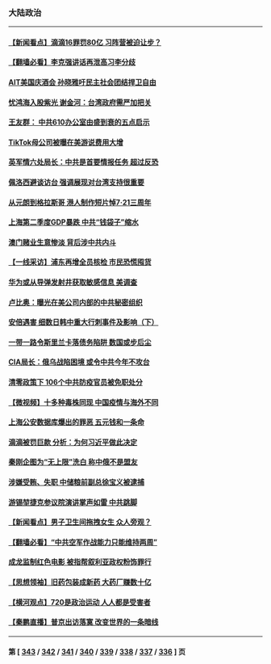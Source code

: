### 大陆政治
---
#### [【新闻看点】滴滴16罪罚80亿 习阵营被迫让步？](../../pages/ncid277/n13786562.md) 
#### [【翻墙必看】李克强讲话再泄高习李分歧](../../pages/ncid277/n13786656.md) 
#### [AIT美国庆酒会 孙晓雅吁民主社会团结捍卫自由](../../pages/ncid277/n13786172.md) 
#### [忧鸿海入股紫光 谢金河：台湾政府需严加把关](../../pages/ncid277/n13786620.md) 
#### [王友群： 中共610办公室由盛到衰的五点启示](../../pages/ncid277/n13786393.md) 
#### [TikTok母公司被曝在美游说费用大增](../../pages/ncid277/n13786384.md) 
#### [英军情六处局长：中共是首要情报任务 超过反恐](../../pages/ncid277/n13786328.md) 
#### [佩洛西避谈访台 强调展现对台湾支持很重要](../../pages/ncid277/n13786329.md) 
#### [从元朗到格拉斯哥 港人制作短片悼7‧21三周年](../../pages/ncid277/n13786352.md) 
#### [上海第二季度GDP暴跌 中共“钱袋子”缩水](../../pages/ncid277/n13786332.md) 
#### [澳门赌业生意惨淡 背后涉中共内斗](../../pages/ncid277/n13786321.md) 
#### [【一线采访】浦东再增全员核检 市民恐慌囤货](../../pages/ncid277/n13786305.md) 
#### [华为或从导弹发射井获取敏感信息 美调查](../../pages/ncid277/n13786198.md) 
#### [卢比奥：曝光在美公司内部的中共秘密组织](../../pages/ncid277/n13786308.md) 
#### [安倍遇害 细数日韩中重大行刺事件及影响（下）](../../pages/ncid277/n13786289.md) 
#### [一带一路令斯里兰卡落债务陷阱 数国或步后尘](../../pages/ncid277/n13786290.md) 
#### [CIA局长：俄乌战陷困境 或令中共今年不攻台](../../pages/ncid277/n13786225.md) 
#### [清零政策下 106个中共防疫官员被免职处分](../../pages/ncid277/n13786097.md) 
#### [【微视频】十多种毒株同现 中国疫情与海外不同](../../pages/ncid277/n13786174.md) 
#### [上海公安数据库爆出的罪恶 五元钱和一条命](../../pages/ncid277/n13785512.md) 
#### [滴滴被罚巨款 分析：为何习近平做此决定](../../pages/ncid277/n13786090.md) 
#### [秦刚企图为“无上限”洗白 称中俄不是盟友](../../pages/ncid277/n13785999.md) 
#### [涉嫌受贿、失职 中储粮前副总徐宝义被逮捕](../../pages/ncid277/n13785986.md) 
#### [游锡堃捷克参议院演讲掌声如雷 中共跳脚](../../pages/ncid277/n13785768.md) 
#### [【新闻看点】男子卫生间拖拽女生 众人旁观？](../../pages/ncid277/n13785602.md) 
#### [【翻墙必看】“中共空军作战能力只能维持两周”](../../pages/ncid277/n13785772.md) 
#### [成龙监制红色电影 被指帮叙利亚政权粉饰罪行](../../pages/ncid277/n13785624.md) 
#### [【思想领袖】旧药包装成新药 大药厂赚数十亿](../../pages/ncid277/n13771487.md) 
#### [【横河观点】720是政治运动 人人都是受害者](../../pages/ncid277/n13785657.md) 
#### [【秦鹏直播】普京出访落寞 改变世界的一条暗线](../../pages/ncid277/n13785653.md) 

---
#### 第 [ [343](./343.md) / [342](./342.md) / [341](./341.md) / [340](./340.md) / [339](./339.md) / [338](./338.md) / [337](./337.md) / [336](./336.md) ] 页

